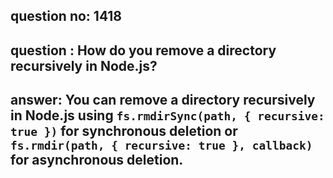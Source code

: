 
      
## question no: 1418

## question : How do you remove a directory recursively in Node.js?

## answer: You can remove a directory recursively in Node.js using `fs.rmdirSync(path, { recursive: true })` for synchronous deletion or `fs.rmdir(path, { recursive: true }, callback)` for asynchronous deletion.
      
